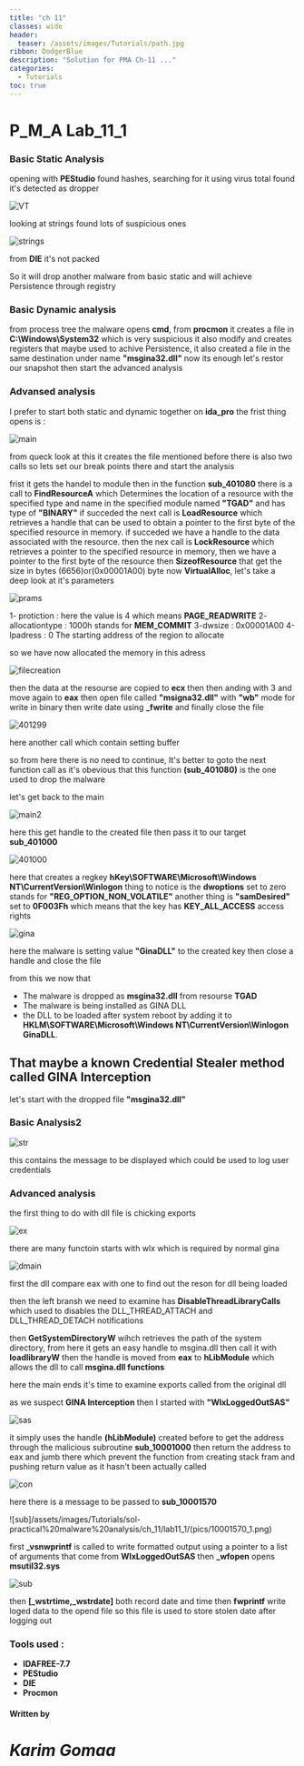 ```yaml
---
title: "ch 11"
classes: wide
header:
  teaser: /assets/images/Tutorials/path.jpg
ribbon: DodgerBlue
description: "Solution for PMA Ch-11 ..."
categories:
  - Tutorials
toc: true
---
```



# P_M_A Lab_11_1

### Basic Static Analysis

opening with **PEStudio** found hashes, searching for it using virus total found it's detected as dropper 

![VT](/assets/images/Tutorials/sol-practical%20malware%20analysis/ch_11/lab11_1/pics/vt.png)

looking at strings found lots of suspicious ones

![strings](/assets/images/Tutorials/sol-practical%20malware%20analysis/ch_11/lab11_1/pics/strings.png)

from **DIE** it's not packed

So it will drop another malware from basic static and will achieve Persistence through registry 

### Basic Dynamic analysis

from process tree the malware opens **cmd**, from **procmon** it creates a file in **C:\Windows\System32** which is very suspicious it also modify and creates registers that maybe used to achive Persistence, it also created a file in the same destination under name **"msgina32.dll"**
now its enough let's restor our snapshot then start the advanced analysis

### Advansed analysis

I prefer to start both static and dynamic  together 
on **ida_pro** the frist thing opens is :

![main](/assets/images/Tutorials/sol-practical%20malware%20analysis/ch_11/lab11_1/pics/main.png)

from queck look at this it creates the file mentioned before 
there is also two calls so lets set our break points there and start the analysis

frist it gets the handel to module then in the function **sub_401080** there is a call to **FindResourceA** which Determines the location of a resource with the specified type and name in the specified module named **"TGAD"** and has type of **"BINARY"** if succeded the next call is **LoadResource** which retrieves a handle that can be used to obtain a pointer to the first byte of the specified resource in memory.
if succeded we have  a handle to the data associated with the resource.
then the nex call is **LockResource** which retrieves a pointer to the specified resource in memory, then we have a pointer to the first byte of the resource
then **SizeofResource** that get the size in bytes (6656)or(0x00001A00) byte 
now **VirtualAlloc**, let's take a deep look at it's parameters 

![prams](/assets/images/Tutorials/sol-practical%20malware%20analysis/ch_11/lab11_1/pics/Parameters.png)

1- protiction : here the value is 4 which means **PAGE_READWRITE** 
2- allocationtype : 1000h stands for **MEM_COMMIT** 
3-dwsize : 0x00001A00
4-lpadress : 0 The starting address of the region to allocate

so we have now allocated the memory in this adress 

![filecreation](/assets/images/Tutorials/sol-practical%20malware%20analysis/ch_11/lab11_1/pics/file%20creation.png)

then the data at the resourse are copied to **ecx**  then then anding with 3 and move again to **eax** then open file called **"msigna32.dll"** with **"wb"** mode for write in binary 
then write date using **_fwrite** and finally close the file 

![401299](/assets/images/Tutorials/sol-practical%20malware%20analysis/ch_11/lab11_1/pics/call401299.png)

here another call which contain setting buffer 

so from here there is no need to continue, It's better to goto the next function call as it's obevious that this function **(sub_401080)** is the one used to drop the malware 

let's get back to the main 

![main2](/assets/images/Tutorials/sol-practical%20malware%20analysis/ch_11/lab11_1/pics/main2.png)

here this get handle to the created file then pass it to our target **sub_401000**

![401000](/assets/images/Tutorials/sol-practical%20malware%20analysis/ch_11/lab11_1/pics/401000.png)

here that creates a regkey **hKey\SOFTWARE\Microsoft\Windows NT\CurrentVersion\Winlogon** 
thing to notice is the **dwoptions** set to zero stands for **"REG_OPTION_NON_VOLATILE"** 
another thing is **"samDesired"** set to **0F003Fh** which means that the key has **KEY_ALL_ACCESS** access rights 

![gina](/assets/images/Tutorials/sol-practical%20malware%20analysis/ch_11/lab11_1/pics/gina.png)

here the malware is setting value **"GinaDLL"** to the created key then close a handle and close the file 

from this we now that 
- The malware is dropped as **msgina32.dll** from resourse **TGAD**
- The malware is being installed as GINA DLL 
- the DLL to be loaded after system reboot by adding it to **HKLM\SOFTWARE\Microsoft\Windows NT\CurrentVersion\Winlogon\
GinaDLL**.

That maybe a known Credential Stealer method called GINA Interception 
-

let's start with the dropped file **"msgina32.dll"**

### Basic Analysis2

![str](/assets/images/Tutorials/sol-practical%20malware%20analysis/ch_11/lab11_1/pics/strings2.png)

this contains the message to be displayed which could be used to log user credentials

### Advanced analysis

the first thing to do with dll file is chicking exports

![ex](/assets/images/Tutorials/sol-practical%20malware%20analysis/ch_11/lab11_1/pics/exports.png)

there are many functoin starts with wlx which is required by normal gina 

![dmain](/assets/images/Tutorials/sol-practical%20malware%20analysis/ch_11/lab11_1/pics/dllmain.png)

first the dll compare eax with one to find out the reson for dll being loaded

then the left bransh we need to examine has 
**DisableThreadLibraryCalls** which used to disables the DLL_THREAD_ATTACH and DLL_THREAD_DETACH notifications

then **GetSystemDirectoryW** wihch retrieves the path of the system directory, from here it gets an easy handle to msgina.dll then call it with **loadlibraryW** then the handle is moved from **eax** to **hLibModule** which allows the dll to call **msgina.dll functions** 

here the main ends it's time to examine exports called from the original dll

as we suspect **GINA Interception** then I started with **"WlxLoggedOutSAS"**

![sas](/assets/images/Tutorials/sol-practical%20malware%20analysis/ch_11/lab11_1/pics/sasout.png) 

it simply uses the handle **(hLibModule)** created before to get the address through the malicious subroutine **sub_10001000** then return the address to eax and jumb there which prevent the function from creating stack fram and pushing return value as it hasn't been actually called

![con](/assets/images/Tutorials/sol-practical%20malware%20analysis/ch_11/lab11_1/pics/consasout.png)

here there is a message to be passed to **sub_10001570**

![sub]/assets/images/Tutorials/sol-practical%20malware%20analysis/ch_11/lab11_1/(pics/10001570_1.png)

first **_vsnwprintf** is called to write formatted output using a pointer to a list of arguments that come from **WlxLoggedOutSAS** then **_wfopen** opens **msutil32.sys** 

![sub](/assets/images/Tutorials/sol-practical%20malware%20analysis/ch_11/lab11_1/pics/10001570_2.png)

then **[_wstrtime,_wstrdate]** both record date and time then **fwprintf** write loged data to the opend file 
so this file is used to store stolen date after logging out 



### Tools used :

- **IDAFREE-7.7**
- **PEStudio**
- **DIE**
- **Procmon**

#### Written by

# *Karim Gomaa*


